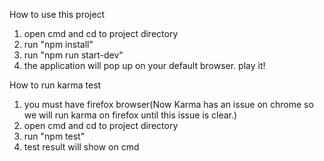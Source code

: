 How to use this project
1) open cmd and cd to project directory
2) run "npm install"
3) run "npm run start-dev"
4) the application will pop up on your default browser. play it!

How to run karma test
1) you must have firefox browser(Now Karma has an issue on chrome so we will run karma on firefox until this issue is clear.)
2) open cmd and cd to project directory
3) run "npm test"
4) test result will show on cmd